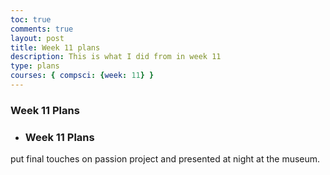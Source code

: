 ```yaml
---
toc: true
comments: true
layout: post
title: Week 11 plans
description: This is what I did from in week 11
type: plans
courses: { compsci: {week: 11} }
---
```


### Week 11 Plans
- ### Week 11 Plans

put final touches on passion project and presented at night at the museum. 